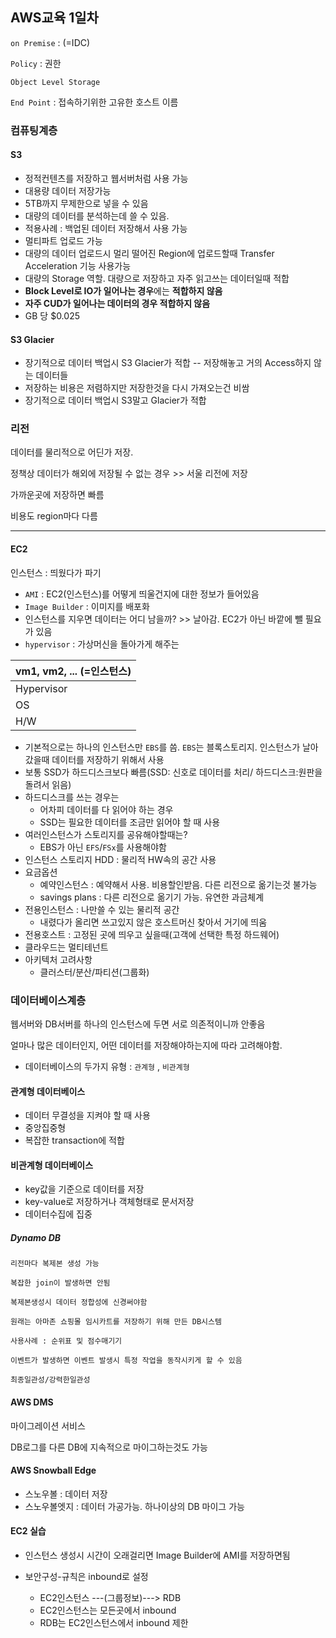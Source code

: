 <h2>AWS교육 1일차</h2>

`on Premise` : (=IDC)

`Policy` : 권한

`Object Level Storage`

`End Point` : 접속하기위한 고유한 호스트 이름

<h3>    컴퓨팅계층
</h3>

<h4>	S3</h4>

* 정적컨텐츠를 저장하고 웹서버처럼 사용 가능
* 대용량 데이터 저장가능
* 5TB까지 무제한으로 넣을 수 있음
* 대량의 데이터를 분석하는데 쓸 수 있음.
* 적용사례 : 백업된 데이터 저장해서 사용 가능
* 멀티파트 업로드 가능
* 대량의 데이터 업로드시 멀리 떨어진 Region에 업로드할때 Transfer Acceleration 기능 사용가능
* 대량의 Storage 역할. 대량으로 저장하고 자주 읽고쓰는 데이터일때 적합
* **Block Level로 IO가 일어나는 경우**에는 **적합하지 않음**
* **자주 CUD가 일어나는 데이터의 경우 적합하지 않음**
* GB 당 $0.025

<h4>S3 Glacier</h4>

- 장기적으로 데이터 백업시 S3 Glacier가 적합 -- 저장해놓고 거의 Access하지 않는 데이터들
- 저장하는 비용은 저렴하지만 저장한것을 다시 가져오는건 비쌈
- 장기적으로 데이터 백업시 S3말고 Glacier가 적합

<h3>리전</h3>

데이터를 물리적으로 어딘가 저장. 

정책상 데이터가 해외에 저장될 수 없는 경우 >> 서울 리전에 저장

가까운곳에 저장하면 빠름

비용도 region마다 다름

------

<h4>EC2</h4>

인스턴스 : 띄웠다가 파기

 * `AMI` : EC2(인스턴스)를 어떻게 띄울건지에 대한 정보가 들어있음
 * `Image Builder` : 이미지를 배포화 
 * 인스턴스를 지우면 데이터는 어디 남을까? >> 날아감. EC2가 아닌 바깥에 뺄 필요가 있음
 * `hypervisor` : 가상머신을 돌아가게 해주는

| vm1, vm2, ... (=인스턴스) |
| ------------------------- |
| Hypervisor                |
| OS                        |
| H/W                       |

* 기본적으로는 하나의 인스턴스만 `EBS`를 씀. `EBS`는 블록스토리지. 인스턴스가 날아갔을때 데이터를 저장하기 위해서 사용
* 보통 SSD가 하드디스크보다 빠름(SSD: 신호로 데이터를 처리/ 하드디스크:원판을 돌려서 읽음)
* 하드디스크를 쓰는 경우는
  * 어차피 데이터를 다 읽어야 하는 경우
  * SSD는 필요한 데이터를 조금만 읽어야 할 때 사용
* 여러인스턴스가 스토리지를 공유해야할때는? 
  * EBS가 아닌 `EFS`/`FSx`를 사용해야함
* 인스턴스 스토리지 HDD : 물리적 HW속의 공간 사용
* 요금옵션
  * 예약인스턴스 : 예약해서 사용. 비용할인받음. 다른 리전으로 옮기는것 불가능
  * savings plans : 다른 리전으로 옮기기 가능. 유연한 과금체계
* 전용인스턴스 : 나만쓸 수 있는 물리적 공간
  * 내렸다가 올리면 쓰고있지 않은 호스트머신 찾아서 거기에 띄움
* 전용호스트 : 고정된 곳에 띄우고 싶을때(고객에 선택한 특정 하드웨어)
* 클라우드는 멀티테넌트
* 아키텍처 고려사항
  * 클러스터/분산/파티션(그룹화)



<h3>데이터베이스계층</h3>

웹서버와 DB서버를 하나의 인스턴스에 두면 서로 의존적이니까 안좋음

얼마나 많은 데이터인지, 어떤 데이터를 저장해야하는지에 따라 고려해야함. 

* 데이터베이스의 두가지 유형 : `관계형` , `비관계형`

<h4>관계형 데이터베이스</h4>

* 데이터 무결성을 지켜야 할 때 사용
* 중앙집중형
* 복잡한 transaction에 적합

<h4>비관계형 데이터베이스</h4>

* key값을 기준으로 데이터를 저장
* key-value로 저장하거나 객체형태로 문서저장
* 데이터수집에 집중

<h5>Dynamo DB</h5>

	리전마다 복제본 생성 가능

	복잡한 join이 발생하면 안됨

	복제본생성시 데이터 정합성에 신경써야함

	원래는 아마존 쇼핑몰 임시카트를 저장하기 위해 만든 DB시스템	

	사용사례 : 순위표 및 점수매기기

	이벤트가 발생하면 이벤트 발생시 특정 작업을 동작시키게 할 수 있음

	최종일관성/강력한일관성

<h4>AWS DMS</h4>

마이그레이션 서비스

DB로그를 다른 DB에 지속적으로 마이그하는것도 가능

<h4>AWS Snowball Edge</h4>

* 스노우볼 : 데이터 저장
* 스노우볼엣지 : 데이터 가공가능. 하나이상의 DB 마이그 가능



<h4>EC2 실습</h4>

* 인스턴스 생성시 시간이 오래걸리면 Image Builder에 AMI를 저장하면됨

* 보안구성-규칙은 inbound로 설정
  * EC2인스턴스 ---(그룹정보)---> RDB
  * EC2인스턴스는 모든곳에서 inbound
  * RDB는 EC2인스턴스에서 inbound 제한

